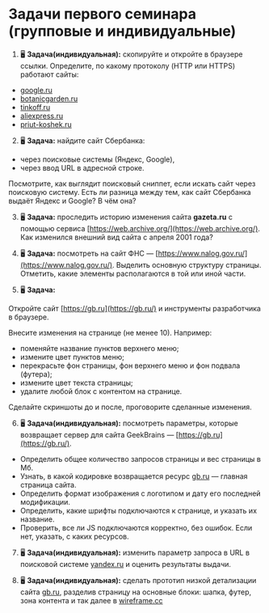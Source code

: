 # Задачи первого семинара (групповые и индивидуальные)
1. 🖥️ **Задача(индивидуальная):** скопируйте и откройте в браузере ссылки. Определите, по какому протоколу (HTTP или HTTPS) работают сайты:

- [google.ru](https://www.google.ru/)
- [botanicgarden.ru](http://botanicgarden.ru)
- [tinkoff.ru](http://tinkoff.ru)
- [aliexpress.ru](http://aliexpress.ru)
- [priut-koshek.ru](http://priut-koshek.ru/)

2. 🖥️ **Задача:** найдите сайт Сбербанка:

- через поисковые системы (Яндекс, Google),
- через ввод URL в адресной строке.

Посмотрите, как выглядит поисковый сниппет, если искать сайт через поисковую систему. Есть ли разница между тем, как сайт Сбербанка выдаёт Яндекс и Google? В чём она?

3. 🖥️ **Задача:** проследить историю изменения сайта **gazeta.ru** с помощью сервиса [https://web.archive.org/](https://web.archive.org/). Как изменился внешний вид сайта с апреля 2001 года?

4. 🖥️ **Задача:** посмотреть на сайт ФНС — [https://www.nalog.gov.ru/](https://www.nalog.gov.ru/). Выделить основную структуру страницы.  Отметить, какие элементы располагаются в той или иной части.

5. 🖥️ **Задача:**

Откройте сайт [https://gb.ru](https://gb.ru/) и инструменты разработчика в браузере.

Внесите изменения на странице (не менее 10). Например:

- поменяйте название пунктов верхнего меню;
- измените цвет пунктов меню;
- перекрасьте фон страницы, фон верхнего меню и фон подвала (футера);
- измените цвет текста страницы;
- удалите любой блок с контентом на странице.

Сделайте скриншоты до и после, проговорите сделанные изменения.

6. 🖥️ **Задача(индивидуальная):** посмотреть параметры, которые возвращает сервер для сайта GeekBrains — [https://gb.ru](https://gb.ru/).

- Определить общее количество запросов страницы и вес страницы в Мб.
- Узнать, в какой кодировке возвращается ресурс [gb.ru](http://gb.ru) — главная страница сайта.
- Определить формат изображения с логотипом и дату его последней модификации.
- Определить, какие шрифты подключаются к странице, и указать их название.
- Проверить, все ли JS подключаются корректно, без ошибок. 
Если нет, указать, с каких ресурсов.

7. 🖥️ **Задача(индивидуальная):** изменить параметр запроса в URL в поисковой системе [yandex.ru](https://yandex.ru/) и оценить результаты выдачи.

8. 🖥️ **Задача(индивидуальная):** сделать прототип низкой детализации сайта [gb.ru](https://gb.ru/), разделив страницу на основные блоки: шапка, футер, зона контента и так далее в [wireframe.cc](https://wireframe.cc/)


